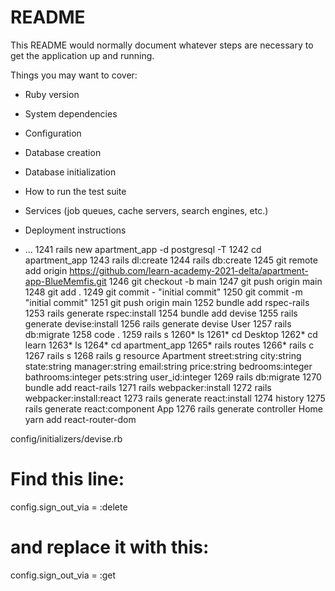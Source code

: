 # README

This README would normally document whatever steps are necessary to get the
application up and running.

Things you may want to cover:

* Ruby version

* System dependencies

* Configuration

* Database creation

* Database initialization

* How to run the test suite

* Services (job queues, cache servers, search engines, etc.)

* Deployment instructions

* ...
1241  rails new apartment_app -d postgresql -T
 1242  cd apartment_app
 1243  rails dl:create
 1244  rails db:create
 1245  git remote add origin https://github.com/learn-academy-2021-delta/apartment-app-BlueMemfis.git
 1246  git checkout -b main
 1247  git push origin main
 1248  git add .
 1249  git commit - "initial commit"
 1250  git commit -m "initial commit"
 1251  git push origin main
 1252  bundle add rspec-rails
 1253  rails generate rspec:install
 1254  bundle add devise
 1255  rails generate devise:install
 1256  rails generate devise User
 1257  rails db:migrate
 1258  code .
 1259  rails s
 1260* ls
 1261* cd Desktop
 1262* cd learn
 1263* ls
 1264* cd apartment_app
 1265* rails routes
 1266* rails c
 1267  rails s
 1268  rails g resource Apartment street:string city:string state:string manager:string email:string price:string bedrooms:integer bathrooms:integer pets:string user_id:integer
 1269  rails db:migrate
 1270  bundle add react-rails
 1271  rails webpacker:install
 1272  rails webpacker:install:react
 1273  rails generate react:install
 1274  history
 1275  rails generate react:component App
 1276  rails generate controller Home
       yarn add react-router-dom


config/initializers/devise.rb
# Find this line:
config.sign_out_via = :delete
# and replace it with this:
config.sign_out_via = :get